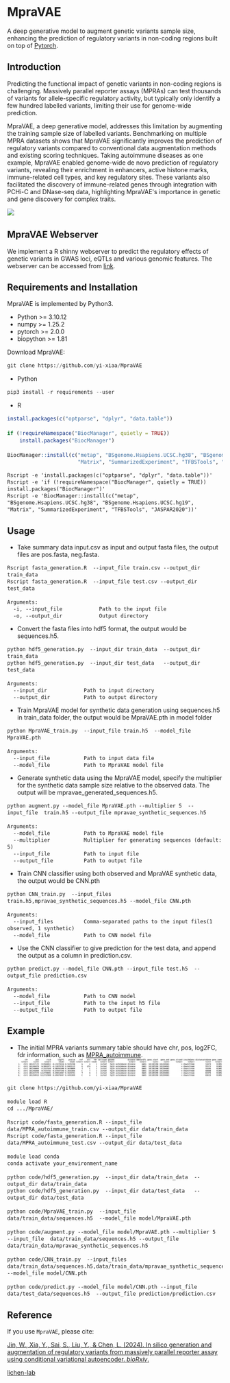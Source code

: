 # MpraVAE
A deep generative model to augment genetic variants sample size, enhancing the prediction of regulatory variants in non-coding regions built on top of [Pytorch](https://pytorch.org/).

## Introduction
Predicting the functional impact of genetic variants in non-coding regions is challenging. Massively parallel reporter assays (MPRAs) can test thousands of variants for allele-specific regulatory activity, but typically only identify a few hundred labelled variants, limiting their use for genome-wide prediction. 

MpraVAE, a deep generative model, addresses this limitation by augmenting the training sample size of labelled variants. Benchmarking on multiple MPRA datasets shows that MpraVAE significantly improves the prediction of regulatory variants compared to conventional data augmentation methods and existing scoring techniques. Taking autoimmune diseases as one example, MpraVAE enabled genome-wide de novo prediction of regulatory variants, revealing their enrichment in enhancers, active histone marks, immune-related cell types, and key regulatory sites. These variants also facilitated the discovery of immune-related genes through integration with PCHi-C and DNase-seq data, highlighting MpraVAE's importance in genetic and gene discovery for complex traits.

![](https://github.com/yi-xiaa/MpraVAE/blob/main/doc/Figure_1.png)

## MpraVAE Webserver
We implement a R shinny webserver to predict the regulatory effects of genetic variants in GWAS loci, eQTLs and various genomic features. The webserver can be accessed from [link](https://mpravae.rc.ufl.edu/).

## Requirements and Installation

MpraVAE is implemented by Python3.
- Python >= 3.10.12
- numpy >= 1.25.2
- pytorch >= 2.0.0
- biopython >= 1.81

Download MpraVAE:
```Python
git clone https://github.com/yi-xiaa/MpraVAE
```

- Python
```Python
pip3 install -r requirements --user
```

- R
```R
install.packages(c("optparse", "dplyr", "data.table"))

if (!requireNamespace("BiocManager", quietly = TRUE))
    install.packages("BiocManager")

BiocManager::install(c("metap", "BSgenome.Hsapiens.UCSC.hg38", "BSgenome.Hsapiens.UCSC.hg19", 
                       "Matrix", "SummarizedExperiment", "TFBSTools", "JASPAR2020"))
```

```command
Rscript -e 'install.packages(c("optparse", "dplyr", "data.table"))'
Rscript -e 'if (!requireNamespace("BiocManager", quietly = TRUE)) install.packages("BiocManager")'
Rscript -e 'BiocManager::install(c("metap", "BSgenome.Hsapiens.UCSC.hg38", "BSgenome.Hsapiens.UCSC.hg19", "Matrix", "SummarizedExperiment", "TFBSTools", "JASPAR2020"))'
```


## Usage
- Take summary data input.csv as input and output fasta files, the output files are pos.fasta, neg.fasta.
```command
Rscript fasta_generation.R  --input_file train.csv --output_dir train_data
Rscript fasta_generation.R  --input_file test.csv --output_dir test_data

Arguments:
  -i, --input_file            Path to the input file
  -o, --output_dir            Output directory
```

- Convert the fasta files into hdf5 format, the output would be sequences.h5.
```command
python hdf5_generation.py  --input_dir train_data  --output_dir train_data
python hdf5_generation.py  --input_dir test_data   --output_dir test_data

Arguments:
  --input_dir            Path to input directory
  --output_dir           Path to output directory
```

- Train MpraVAE model for synthetic data generation using sequences.h5 in train_data folder, the output would be MpraVAE.pth in model folder
```command
python MpraVAE_train.py  --input_file train.h5  --model_file MpraVAE.pth

Arguments:
  --input_file           Path to input data file
  --model_file           Path to MpraVAE model file
```

- Generate synthetic data using the MpraVAE model, specify the multiplier for the synthetic data sample size relative to the observed data. The output will be mpravae_generated_sequences.h5.
```command
python augment.py --model_file MpraVAE.pth --multiplier 5  --input_file  train.h5 --output_file mpravae_synthetic_sequences.h5

Arguments:
  --model_file           Path to MpraVAE model file
  --multiplier           Multiplier for generating sequences (default: 5)
  --input_file           Path to input file
  --output_file          Path to output file
```

- Train CNN classifier using both observed and MpraVAE synthetic data, the output would be CNN.pth
```command
python CNN_train.py  --input_files  train.h5,mpravae_synthetic_sequences.h5 --model_file CNN.pth

Arguments:
  --input_files          Comma-separated paths to the input files(1 observed, 1 synthetic)
  --model_file           Path to CNN model file
```

- Use the CNN classifier to give prediction for the test data, and append the output as a column in prediction.csv.
```command
python predict.py --model_file CNN.pth --input_file test.h5  --output_file prediction.csv

Arguments:
  --model_file           Path to CNN model
  --input_file           Path to the input h5 file
  --output_file          Path to output file
```



## Example
- The initial MPRA variants summary table should have chr, pos, log2FC, fdr information, such as [MPRA_autoimmune](https://github.com/yi-xiaa/MpraVAE/blob/main/data/MPRA_autoimmune.csv).
![](https://github.com/yi-xiaa/MpraVAE/blob/main/doc/pic1.png)

```command
git clone https://github.com/yi-xiaa/MpraVAE

module load R
cd .../MpraVAE/

Rscript code/fasta_generation.R --input_file data/MPRA_autoimmune_train.csv --output_dir data/train_data
Rscript code/fasta_generation.R --input_file data/MPRA_autoimmune_test.csv --output_dir data/test_data

module load conda
conda activate your_environment_name

python code/hdf5_generation.py  --input_dir data/train_data  --output_dir data/train_data
python code/hdf5_generation.py  --input_dir data/test_data   --output_dir data/test_data

python code/MpraVAE_train.py  --input_file data/train_data/sequences.h5  --model_file model/MpraVAE.pth

python code/augment.py --model_file model/MpraVAE.pth --multiplier 5  --input_file  data/train_data/sequences.h5 --output_file data/train_data/mpravae_synthetic_sequences.h5

python code/CNN_train.py  --input_files  data/train_data/sequences.h5,data/train_data/mpravae_synthetic_sequences.h5 --model_file model/CNN.pth

python code/predict.py --model_file model/CNN.pth --input_file data/test_data/sequences.h5  --output_file prediction/prediction.csv
```

## Reference
If you use `MpraVAE`, please cite:

[Jin, W., Xia, Y., Sai, S., Liu, Y., & Chen, L. (2024). In silico generation and augmentation of regulatory variants from massively parallel reporter assay using conditional variational autoencoder. *bioRxiv*.](https://doi.org/10.1101/2024.06.25.600715)


[lichen-lab](https://github.com/lichen-lab "https://github.com/lichen-lab")